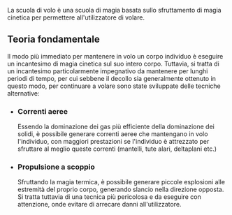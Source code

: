 La scuola di volo è una scuola di magia basata sullo sfruttamento di magia cinetica per permettere all'utilizzatore di volare.

## Teoria fondamentale

Il modo più immediato per mantenere in volo un corpo individuo è eseguire un incantesimo di magia cinetica sul suo intero corpo. Tuttavia, si tratta di un incantesimo particolarmente impegnativo da mantenere per lunghi periodi di tempo, per cui sebbene il decollo sia generalmente ottenuto in questo modo, per continuare a volare sono state sviluppate delle tecniche alternative:

- ### Correnti aeree
  Essendo la dominazione dei gas più efficiente della dominazione dei solidi, è possibile generare correnti aeree che mantengano in volo l'individuo, con maggiori prestazioni se l'individuo è attrezzato per sfruttare al meglio queste correnti (mantelli, tute alari, deltaplani etc.)

- ### Propulsione a scoppio
  Sfruttando la magia termica, è possibile generare piccole esplosioni alle estremità del proprio corpo, generando slancio nella direzione opposta. Si tratta tuttavia di una tecnica più pericolosa e da eseguire con attenzione, onde evitare di arrecare danni all'utilizzatore.